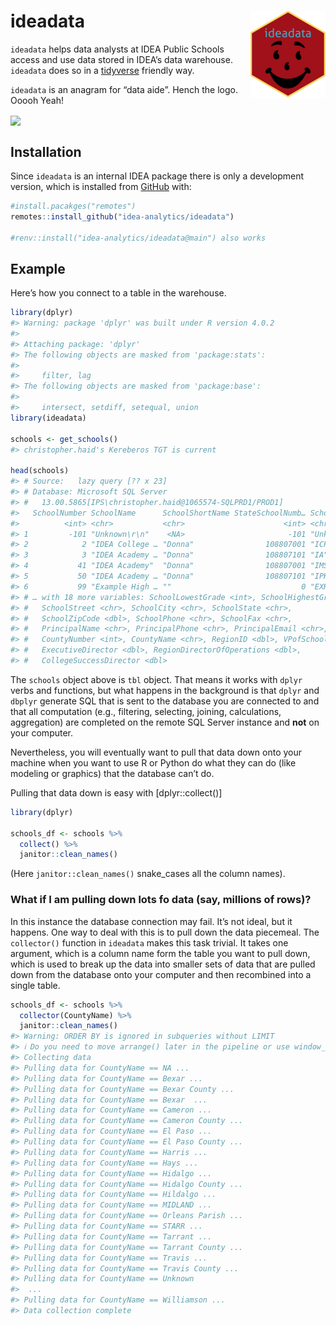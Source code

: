 
<!-- README.md is generated from README.Rmd. Please edit that file -->

# ideadata <img src='man/figures/logo.png' align="right" height="139" />

<!-- badges: start -->
<!-- badges: end -->

`ideadata` helps data analysts at IDEA Public Schools access and use
data stored in IDEA’s data warehouse. `ideadata` does so in a
[tidyverse](https://www.tidyverse.org/) friendly way.

`ideadata` is an anagram for “data aide”. Hench the logo. Ooooh Yeah!

<img src='https://media3.giphy.com/media/Zx0BgEPhIevlAVEbnq/giphy.gif' align="center" height = "200" />

## Installation

Since `ideadata` is an internal IDEA package there is only a development
version, which is installed from [GitHub](https://github.com/) with:

``` r
#install.pacakges("remotes")
remotes::install_github("idea-analytics/ideadata")

#renv::install("idea-analytics/ideadata@main") also works
```

## Example

Here’s how you connect to a table in the warehouse.

``` r
library(dplyr)
#> Warning: package 'dplyr' was built under R version 4.0.2
#> 
#> Attaching package: 'dplyr'
#> The following objects are masked from 'package:stats':
#> 
#>     filter, lag
#> The following objects are masked from 'package:base':
#> 
#>     intersect, setdiff, setequal, union
library(ideadata)

schools <- get_schools()
#> christopher.haid's Kereberos TGT is current

head(schools)
#> # Source:   lazy query [?? x 23]
#> # Database: Microsoft SQL Server
#> #   13.00.5865[IPS\christopher.haid@1065574-SQLPRD1/PROD1]
#>   SchoolNumber SchoolName      SchoolShortName StateSchoolNumb… SchoolAbbreviat…
#>          <int> <chr>           <chr>                      <int> <chr>           
#> 1         -101 "Unknown\r\n"    <NA>                       -101 "Unknown\r\n"   
#> 2            2 "IDEA College … "Donna"                108807001 "ICP"           
#> 3            3 "IDEA Academy … "Donna"                108807101 "IA"            
#> 4           41 "IDEA Academy"  "Donna"                108807001 "IMS"           
#> 5           50 "IDEA Academy … "Donna"                108807101 "IPK"           
#> 6           99 "Example High … ""                             0 "EXHS"          
#> # … with 18 more variables: SchoolLowestGrade <int>, SchoolHighestGrade <int>,
#> #   SchoolStreet <chr>, SchoolCity <chr>, SchoolState <chr>,
#> #   SchoolZipCode <dbl>, SchoolPhone <chr>, SchoolFax <chr>,
#> #   PrincipalName <chr>, PrincipalPhone <chr>, PrincipalEmail <chr>,
#> #   CountyNumber <int>, CountyName <chr>, RegionID <dbl>, VPofSchools <dbl>,
#> #   ExecutiveDirector <dbl>, RegionDirectorOfOperations <dbl>,
#> #   CollegeSuccessDirector <dbl>
```

The `schools` object above is `tbl` object. That means it works with
`dplyr` verbs and functions, but what happens in the background is that
`dplyr` and `dbplyr` generate SQL that is sent to the database you are
connected to and that all computation (e.g., filtering, selecting,
joining, calculations, aggregation) are completed on the remote SQL
Server instance and **not** on your computer.

Nevertheless, you will eventually want to pull that data down onto your
machine when you want to use R or Python do what they can do (like
modeling or graphics) that the database can’t do.

Pulling that data down is easy with \[dplyr::collect()\]

``` r
library(dplyr)

schools_df <- schools %>% 
  collect() %>% 
  janitor::clean_names()
```

(Here `janitor::clean_names()` snake\_cases all the column names).

### What if I am pulling down lots fo data (say, millions of rows)?

In this instance the database connection may fail. It’s not ideal, but
it happens. One way to deal with this is to pull down the data
piecemeal. The `collector()` function in `ideadata` makes this task
trivial. It takes one argument, which is a column name form the table
you want to pull down, which is used to break up the data into smaller
sets of data that are pulled down from the database onto your computer
and then recombined into a single table.

``` r
schools_df <- schools %>% 
  collector(CountyName) %>% 
  janitor::clean_names()
#> Warning: ORDER BY is ignored in subqueries without LIMIT
#> ℹ Do you need to move arrange() later in the pipeline or use window_order() instead?
#> Collecting data
#> Pulling data for CountyName == NA ...
#> Pulling data for CountyName == Bexar ...
#> Pulling data for CountyName == Bexar County ...
#> Pulling data for CountyName == Bexar  ...
#> Pulling data for CountyName == Cameron ...
#> Pulling data for CountyName == Cameron County ...
#> Pulling data for CountyName == El Paso ...
#> Pulling data for CountyName == El Paso County ...
#> Pulling data for CountyName == Harris ...
#> Pulling data for CountyName == Hays ...
#> Pulling data for CountyName == Hidalgo ...
#> Pulling data for CountyName == Hidalgo County ...
#> Pulling data for CountyName == Hildalgo ...
#> Pulling data for CountyName == MIDLAND ...
#> Pulling data for CountyName == Orleans Parish ...
#> Pulling data for CountyName == STARR ...
#> Pulling data for CountyName == Tarrant ...
#> Pulling data for CountyName == Tarrant County ...
#> Pulling data for CountyName == Travis ...
#> Pulling data for CountyName == Travis County ...
#> Pulling data for CountyName == Unknown
#>  ...
#> Pulling data for CountyName == Williamson ...
#> Data collection complete
```
